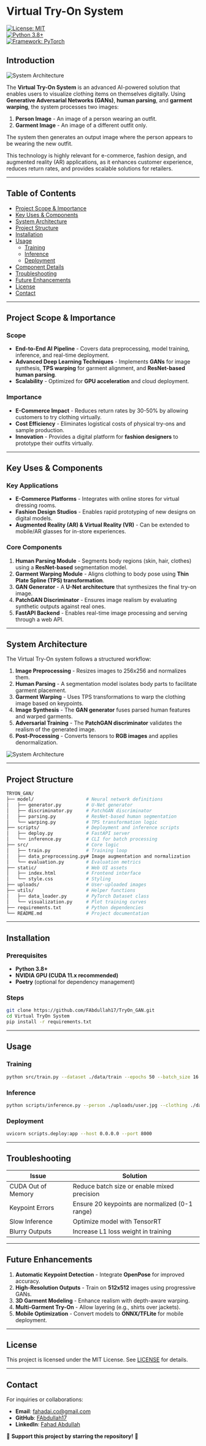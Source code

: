 # Virtual Try-On System

[![License: MIT](https://img.shields.io/badge/License-MIT-blue.svg)](https://opensource.org/licenses/MIT)  
[![Python 3.8+](https://img.shields.io/badge/Python-3.8%2B-green.svg)](https://www.python.org/)  
[![Framework: PyTorch](https://img.shields.io/badge/Framework-PyTorch-orange.svg)](https://pytorch.org/)  

## Introduction

![System Architecture](sample_images/img1.png)

The **Virtual Try-On System** is an advanced AI-powered solution that enables users to visualize clothing items on themselves digitally. Using **Generative Adversarial Networks (GANs)**, **human parsing**, and **garment warping**, the system processes two images:

1. **Person Image** - An image of a person wearing an outfit.
2. **Garment Image** - An image of a different outfit only.

The system then generates an output image where the person appears to be wearing the new outfit.

This technology is highly relevant for e-commerce, fashion design, and augmented reality (AR) applications, as it enhances customer experience, reduces return rates, and provides scalable solutions for retailers.

---

## Table of Contents

- [Project Scope & Importance](#project-scope--importance)
- [Key Uses & Components](#key-uses--components)
- [System Architecture](#system-architecture)
- [Project Structure](#project-structure)
- [Installation](#installation)
- [Usage](#usage)
  - [Training](#training)
  - [Inference](#inference)
  - [Deployment](#deployment)
- [Component Details](#component-details)
- [Troubleshooting](#troubleshooting)
- [Future Enhancements](#future-enhancements)
- [License](#license)
- [Contact](#contact)

---

## Project Scope & Importance

### Scope
- **End-to-End AI Pipeline** - Covers data preprocessing, model training, inference, and real-time deployment.
- **Advanced Deep Learning Techniques** - Implements **GANs** for image synthesis, **TPS warping** for garment alignment, and **ResNet-based human parsing**.
- **Scalability** - Optimized for **GPU acceleration** and cloud deployment.

### Importance
- **E-Commerce Impact** - Reduces return rates by 30-50% by allowing customers to try clothing virtually.
- **Cost Efficiency** - Eliminates logistical costs of physical try-ons and sample production.
- **Innovation** - Provides a digital platform for **fashion designers** to prototype their outfits virtually.

---

## Key Uses & Components

### Key Applications
- **E-Commerce Platforms** - Integrates with online stores for virtual dressing rooms.
- **Fashion Design Studios** - Enables rapid prototyping of new designs on digital models.
- **Augmented Reality (AR) & Virtual Reality (VR)** - Can be extended to mobile/AR glasses for in-store experiences.

### Core Components
1. **Human Parsing Module** - Segments body regions (skin, hair, clothes) using a **ResNet-based** segmentation model.
2. **Garment Warping Module** - Aligns clothing to body pose using **Thin Plate Spline (TPS) transformation**.
3. **GAN Generator** - A **U-Net architecture** that synthesizes the final try-on image.
4. **PatchGAN Discriminator** - Ensures image realism by evaluating synthetic outputs against real ones.
5. **FastAPI Backend** - Enables real-time image processing and serving through a web API.

---

## System Architecture

The Virtual Try-On system follows a structured workflow:

1. **Image Preprocessing** - Resizes images to 256x256 and normalizes them.
2. **Human Parsing** - A segmentation model isolates body parts to facilitate garment placement.
3. **Garment Warping** - Uses TPS transformations to warp the clothing image based on keypoints.
4. **Image Synthesis** - The **GAN generator** fuses parsed human features and warped garments.
5. **Adversarial Training** - The **PatchGAN discriminator** validates the realism of the generated image.
6. **Post-Processing** - Converts tensors to **RGB images** and applies denormalization.

![System Architecture](sample_images/img2.png)

---

## Project Structure

```bash
TRYON_GAN/
├── model/                   # Neural network definitions
│   ├── generator.py         # U-Net generator
│   ├── discriminator.py     # PatchGAN discriminator
│   ├── parsing.py           # ResNet-based human segmentation
│   └── warping.py           # TPS transformation logic
├── scripts/                 # Deployment and inference scripts
│   ├── deploy.py            # FastAPI server
│   └── inference.py         # CLI for batch processing
├── src/                     # Core logic
│   ├── train.py             # Training loop
│   ├── data_preprocessing.py# Image augmentation and normalization
│   └── evaluation.py        # Evaluation metrics
├── static/                  # Web UI assets
│   ├── index.html           # Frontend interface
│   └── style.css            # Styling
├── uploads/                 # User-uploaded images
├── utils/                   # Helper functions
│   ├── data_loader.py       # PyTorch Dataset class
│   └── visualization.py     # Plot training curves
├── requirements.txt         # Python dependencies
└── README.md                # Project documentation
```

---

## Installation

### Prerequisites
- **Python 3.8+**
- **NVIDIA GPU (CUDA 11.x recommended)**
- **Poetry** (optional for dependency management)

### Steps

```bash
git clone https://github.com/FAbdullah17/TryOn_GAN.git
cd Virtual TryOn System
pip install -r requirements.txt
```

---

## Usage

### Training
```bash
python src/train.py --dataset ./data/train --epochs 50 --batch_size 16
```

### Inference
```bash
python scripts/inference.py --person ./uploads/user.jpg --clothing ./data/garment.png
```

### Deployment
```bash
uvicorn scripts.deploy:app --host 0.0.0.0 --port 8000
```

---

## Troubleshooting

| Issue | Solution |
|--------|----------|
| CUDA Out of Memory | Reduce batch size or enable mixed precision |
| Keypoint Errors | Ensure 20 keypoints are normalized (0-1 range) |
| Slow Inference | Optimize model with TensorRT |
| Blurry Outputs | Increase L1 loss weight in training |

---

## Future Enhancements

1. **Automatic Keypoint Detection** - Integrate **OpenPose** for improved accuracy.
2. **High-Resolution Outputs** - Train on **512x512** images using progressive GANs.
3. **3D Garment Modeling** - Enhance realism with depth-aware warping.
4. **Multi-Garment Try-On** - Allow layering (e.g., shirts over jackets).
5. **Mobile Optimization** - Convert models to **ONNX/TFLite** for mobile deployment.

---

## License

This project is licensed under the MIT License. See [LICENSE](LICENSE) for details.

---

## Contact

For inquiries or collaborations:

- **Email**: fahadai.co@gmail.com
- **GitHub**: [FAbdullah17](https://github.com/FAbdullah17)
- **LinkedIn**: [Fahad Abdullah](www.linkedin.com/in/fahad-abdullah-3bb72a270)

🌟 **Support this project by starring the repository!** 🌟

